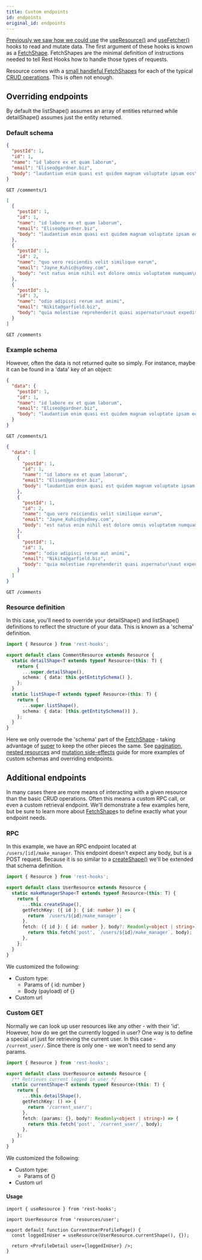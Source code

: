 ```yaml
---
title: Custom endpoints
id: endpoints
original_id: endpoints
---
```


[Previously we saw how we could use](../getting-started/usage#use-resource-docs-api-useresource)
the [useResource()](../api/useResource) and [useFetcher()](../api/useFetcher) hooks to read and mutate
data. The first argument of these hooks is known as a [FetchShape](../api/FetchShape).
FetchShapes are the minimal definition of instructions needed to tell Rest Hooks how to handle
those types of requests.

Resource comes with a [small handleful FetchShapes](../api/resource#fetch-shapes-docs-next-api-fetchshape)
for each of the typical [CRUD operations](https://restfulapi.net/http-methods/). This is often not enough.

## Overriding endpoints

By default the listShape() assumes an array of entities returned while detailShape() assumes
just the entity returned.

### Default schema

<!--DOCUSAURUS_CODE_TABS-->

<!--Single-->

```json
{
  "postId": 1,
  "id": 1,
  "name": "id labore ex et quam laborum",
  "email": "Eliseo@gardner.biz",
  "body": "laudantium enim quasi est quidem magnam voluptate ipsam eos\ntempora quo necessitatibus\ndolor quam autem quasi\nreiciendis et nam sapiente accusantium"
}
```

`GET /comments/1`

<!--List-->

```json
[
  {
    "postId": 1,
    "id": 1,
    "name": "id labore ex et quam laborum",
    "email": "Eliseo@gardner.biz",
    "body": "laudantium enim quasi est quidem magnam voluptate ipsam eos\ntempora quo necessitatibus\ndolor quam autem quasi\nreiciendis et nam sapiente accusantium"
  },
  {
    "postId": 1,
    "id": 2,
    "name": "quo vero reiciendis velit similique earum",
    "email": "Jayne_Kuhic@sydney.com",
    "body": "est natus enim nihil est dolore omnis voluptatem numquam\net omnis occaecati quod ullam at\nvoluptatem error expedita pariatur\nnihil sint nostrum voluptatem reiciendis et"
  },
  {
    "postId": 1,
    "id": 3,
    "name": "odio adipisci rerum aut animi",
    "email": "Nikita@garfield.biz",
    "body": "quia molestiae reprehenderit quasi aspernatur\naut expedita occaecati aliquam eveniet laudantium\nomnis quibusdam delectus saepe quia accusamus maiores nam est\ncum et ducimus et vero voluptates excepturi deleniti ratione"
  }
]
```

`GET /comments`

<!--END_DOCUSAURUS_CODE_TABS-->

### Example schema

However, often the data is not returned quite so simply. For instance, maybe it can be found in a 'data'
key of an object:

<!--DOCUSAURUS_CODE_TABS-->

<!--Single-->

```json
{
  "data": {
    "postId": 1,
    "id": 1,
    "name": "id labore ex et quam laborum",
    "email": "Eliseo@gardner.biz",
    "body": "laudantium enim quasi est quidem magnam voluptate ipsam eos\ntempora quo necessitatibus\ndolor quam autem quasi\nreiciendis et nam sapiente accusantium"
  }
}
```

`GET /comments/1`

<!--List-->

```json
{
  "data": [
    {
      "postId": 1,
      "id": 1,
      "name": "id labore ex et quam laborum",
      "email": "Eliseo@gardner.biz",
      "body": "laudantium enim quasi est quidem magnam voluptate ipsam eos\ntempora quo necessitatibus\ndolor quam autem quasi\nreiciendis et nam sapiente accusantium"
    },
    {
      "postId": 1,
      "id": 2,
      "name": "quo vero reiciendis velit similique earum",
      "email": "Jayne_Kuhic@sydney.com",
      "body": "est natus enim nihil est dolore omnis voluptatem numquam\net omnis occaecati quod ullam at\nvoluptatem error expedita pariatur\nnihil sint nostrum voluptatem reiciendis et"
    },
    {
      "postId": 1,
      "id": 3,
      "name": "odio adipisci rerum aut animi",
      "email": "Nikita@garfield.biz",
      "body": "quia molestiae reprehenderit quasi aspernatur\naut expedita occaecati aliquam eveniet laudantium\nomnis quibusdam delectus saepe quia accusamus maiores nam est\ncum et ducimus et vero voluptates excepturi deleniti ratione"
    }
  ]
}
```

`GET /comments`

<!--END_DOCUSAURUS_CODE_TABS-->

### Resource definition

In this case, you'll need to override your detailShape() and listShape() definitions to reflect
the structure of your data. This is known as a 'schema' definition.

```typescript
import { Resource } from 'rest-hooks';

export default class CommentResource extends Resource {
  static detailShape<T extends typeof Resource>(this: T) {
    return {
      ...super.detailShape(),
      schema: { data: this.getEntitySchema() },
    };
  }
  static listShape<T extends typeof Resource>(this: T) {
    return {
      ...super.listShape(),
      schema: { data: [this.getEntitySchema()] },
    };
  }
}
```

Here we only overrode the 'schema' part of the [FetchShape](../api/FetchShape) - taking advantage
of [super](https://developer.mozilla.org/en-US/docs/Web/JavaScript/Reference/Operators/super) to keep
the other pieces the same. See [pagination](./pagination), [nested resources](./nested-response)
and [mutation side-effects](./rpc) guide for more examples of custom schemas and overriding
endpoints.

## Additional endpoints

In many cases there are more means of interacting with a given resource than the basic CRUD
operations. Often this means a custom RPC call, or even a custom retrieval endpoint. We'll demonstrate
a few examples here, but be sure to learn more about [FetchShape](../api/FetchShape)s to
define exactly what your endpoint needs.

### RPC

In this example, we have an RPC endpoint located at `/users/[id]/make_manager`. This endpoint
doesn't expect any body, but is a POST request. Because it is so similar to a [createShape()](../api/resource#createshape-mutateshape)
we'll be extended that schema definition.

```typescript
import { Resource } from 'rest-hooks';

export default class UserResource extends Resource {
  static makeManagerShape<T extends typeof Resource>(this: T) {
    return {
      ...this.createShape(),
      getFetchKey: ({ id }: { id: number }) => {
        return `/users/${id}/make_manager`;
      },
      fetch: ({ id }: { id: number }, body?: Readonly<object | string>) => {
        return this.fetch('post', `/users/${id}/make_manager`, body);
      },
    };
  }
}
```

We customized the following:

- Custom type:
  - Params of { id: number }
  - Body (payload) of {}
- Custom url

### Custom GET

Normally we can look up user resources like any other - with their 'id'. However,
how do we get the currently logged in user? One way is to define a special url
just for retrieving the current user. In this case - `/current_user/`. Since there
is only one - we won't need to send any params.

```typescript
import { Resource } from 'rest-hooks';

export default class UserResource extends Resource {
  /** Retrieves current logged in user */
  static currentShape<T extends typeof Resource>(this: T) {
    return {
      ...this.detailShape(),
      getFetchKey: () => {
        return '/current_user/';
      },
      fetch: (params: {}, body?: Readonly<object | string>) => {
        return this.fetch('post', `/current_user/`, body);
      },
    };
  }
}
```

We customized the following:

- Custom type:
  - Params of {}
- Custom url

#### Usage

```tsx
import { useResource } from 'rest-hooks';

import UserResource from 'resources/user';

export default function CurrentUserProfilePage() {
  const loggedInUser = useResource(UserResource.currentShape(), {});

  return <ProfileDetail user={loggedInUser} />;
}
```
